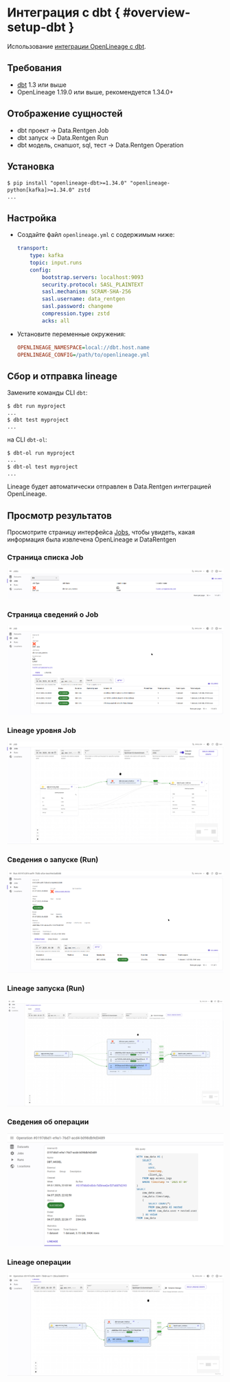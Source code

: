 # Интеграция с dbt { #overview-setup-dbt }

Использование [интеграции OpenLineage с dbt](https://openlineage.io/docs/integrations/dbt).

## Требования

- [dbt](https://www.getdbt.com/) 1.3 или выше
- OpenLineage 1.19.0 или выше, рекомендуется 1.34.0+

## Отображение сущностей

- dbt проект → Data.Rentgen Job
- dbt запуск → Data.Rentgen Run
- dbt модель, снапшот, sql, тест → Data.Rentgen Operation

## Установка

```console
$ pip install "openlineage-dbt>=1.34.0" "openlineage-python[kafka]>=1.34.0" zstd
...
```

## Настройка

- Создайте файл `openlineage.yml` с содержимым ниже:

  ```yaml
  transport:
      type: kafka
      topic: input.runs
      config:
          bootstrap.servers: localhost:9093
          security.protocol: SASL_PLAINTEXT
          sasl.mechanism: SCRAM-SHA-256
          sasl.username: data_rentgen
          sasl.password: changeme
          compression.type: zstd
          acks: all
  ```

- Установите переменные окружения:

  ```ini
  OPENLINEAGE_NAMESPACE=local://dbt.host.name
  OPENLINEAGE_CONFIG=/path/to/openlineage.yml
  ```

## Сбор и отправка lineage

Замените команды CLI `dbt`:

```shell
$ dbt run myproject
...
$ dbt test myproject
...
```

на CLI `dbt-ol`:

```shell
$ dbt-ol run myproject
...
$ dbt-ol test myproject
...
```

Lineage будет автоматически отправлен в Data.Rentgen интеграцией OpenLineage.

## Просмотр результатов

Просмотрите страницу интерфейса [Jobs](http://localhost:3000/jobs), чтобы увидеть, какая информация была извлечена OpenLineage и DataRentgen

### Страница списка Job

![список заданий](job_list.png)

### Страница сведений о Job

![сведения о задании](job_details.png)

### Lineage уровня Job

![lineage задания](job_lineage.png)

### Сведения о запуске (Run)

![сведения о запуске](run_details.png)

### Lineage запуска (Run)

![lineage запуска](run_lineage.png)

### Сведения об операции

![сведения об операции](operation_details.png)

### Lineage операции

![lineage операции](operation_lineage.png)
